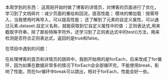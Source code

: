 本周学到的东西：
    这周刚开始时做了博客的详情页，对博客的页面进行了优化，学习到了文档碎片：减少页面的重绘和回流，提高性能；
    模块的懒加载：按需导入，当我使用时再导入，可以提高性能；
    还了解到了元素的自定义属性，可以通过元素.dataset.自定义名称，就能获取到它自定义属性中的值
    ；正则表达式,用来截取字符串，除了那些特殊字符外，还学习到了正则表达式中的test()方法，用来检测是否符合正则表达式，返回的是true和false。

在项目中遇到的问题：

​		在处理博客的首页和详情页的跳转中，我刚开始用的是forEach，后来改成了for循环，因为如果在数据非常多的情况下forEach会全部循环完，不能使用break，影响了性能，而在for循环中break可以跳出，相对于forEach，性能会好一些。
